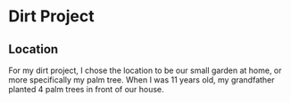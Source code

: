 # Dirt Project

## Location
For my dirt project, I chose the location to be our small garden at home, or more specifically my palm tree. When I was 11 years old, my grandfather planted 4 palm trees in front of our house.
